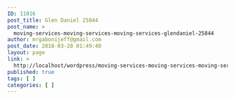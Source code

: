```yaml
---
ID: 11016
post_title: Glen Daniel 25844
post_name: >
  moving-services-moving-services-moving-services-glendaniel-25844
author: mrgabonijeff@gmail.com
post_date: 2018-03-28 01:49:40
layout: page
link: >
  http://localhost/wordpress/moving-services-moving-services-moving-services-glendaniel-25844/
published: true
tags: [ ]
categories: [ ]
---
```

